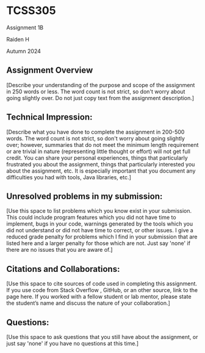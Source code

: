 # TCSS305

Assignment 1B

Raiden H

Autumn 2024

## Assignment Overview
[Describe your understanding of the purpose and scope of the assignment 
in 250 words or less. The word count is not strict, so don't worry about
going slightly over. Do not just copy text from the assignment description.]

## Technical Impression:
[Describe what you have done to complete the assignment in 200-500 words. 
The word count is not strict, so don't worry about going slightly over; 
however, summaries that do not meet the minimum length requirement or 
are trivial in nature (representing little thought or effort) will not 
get full credit. You can share your personal experiences, things that 
particularly frustrated you about the assignment, things that particularly 
interested you about the assignment, etc. It is especially important that
you document any difficulties you had with tools, Java libraries, etc.]

## Unresolved problems in my submission:
[Use this space to list problems which you know exist in your submission. 
This could include program features which you did not have time to implement, 
bugs in your code, warnings generated by the tools which you did not 
understand or did not have time to correct, or other issues. I give a 
reduced grade penalty for problems which I find in your submission that 
are listed here and a larger penalty for those which are not. Just say 
'none' if there are no issues that you are aware of.]

## Citations and Collaborations:
[Use this space to cite sources of code used in completing this assignment. 
If you use code from Stack Overflow , GitHub, or an other source, link to 
the page here. If you worked with a fellow student or lab mentor, please 
state the student’s name and discuss the nature of your collaboration.]

## Questions:
[Use this space to ask questions that you still have about the assignment, 
or just say 'none' if you have no questions at this time.]
